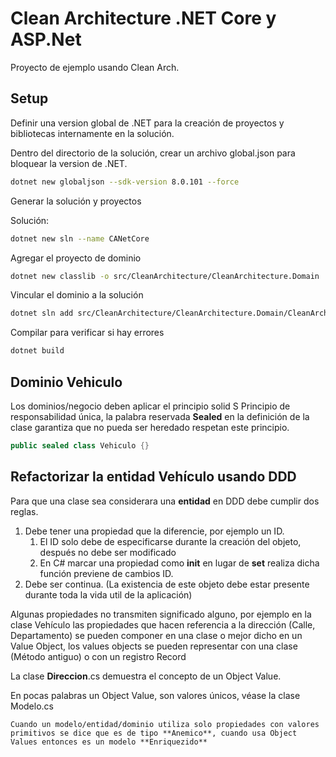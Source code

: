 # Clean Architecture .NET Core y ASP.Net

Proyecto de ejemplo usando Clean Arch.

## Setup

Definir una version global de .NET para la creación de proyectos y bibliotecas internamente en la solución.

Dentro del directorio de la solución, crear un archivo global.json para bloquear la version de .NET.

```bash
dotnet new globaljson --sdk-version 8.0.101 --force
```

Generar la solución y proyectos

Solución:

```bash
dotnet new sln --name CANetCore
```

Agregar el proyecto de dominio

```bash
dotnet new classlib -o src/CleanArchitecture/CleanArchitecture.Domain
```

Vincular el dominio a la solución

```bash
dotnet sln add src/CleanArchitecture/CleanArchitecture.Domain/CleanArchitecture.Domain.csproj
```

Compilar para verificar si hay errores

```bash
dotnet build
```

## Dominio Vehiculo

Los dominios/negocio deben aplicar el principio solid S
Principio de responsabilidad única, la palabra reservada **Sealed**
en la definición de la clase garantiza que no pueda ser heredado
respetan este principio.

```c#
public sealed class Vehiculo {}
```

## Refactorizar la entidad Vehículo usando DDD

Para que una clase sea considerara una **entidad** en DDD debe cumplir dos reglas.

1. Debe tener una propiedad que la diferencie, por ejemplo un ID.
   1. El ID solo debe de especificarse durante la creación del objeto, después no debe ser modificado
   2. En C# marcar una propiedad como **init** en lugar de **set** realiza dicha función previene de cambios ID.
2. Debe ser continua. (La existencia de este objeto debe estar presente durante toda la vida util de la aplicación)

Algunas propiedades no transmiten significado alguno, por ejemplo en la clase Vehículo
las propiedades que hacen referencia a la dirección (Calle, Departamento) se pueden componer
en una clase o mejor dicho en un Value Object, los values objects se pueden representar
con una clase (Método antiguo) o con un registro Record

La clase **Direccion**.cs demuestra el concepto de un Object Value.

En pocas palabras un Object Value, son valores únicos, véase la clase Modelo.cs

`Cuando un modelo/entidad/dominio utiliza solo propiedades con valores primitivos
se dice que es de tipo **Anemico**, cuando usa Object Values entonces es un modelo **Enriquezido**`
